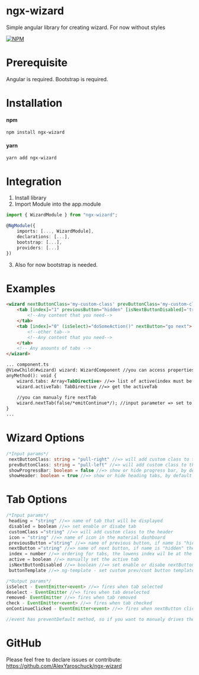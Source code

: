 
# ngx-wizard
Simple angular library for creating wizard. For now without styles

[![NPM](https://nodei.co/npm/ngx-wizard.png?downloads=true&downloadRank=true&stars=true)](https://nodei.co/npm/ngx-wizard/)

# Prerequisite
 Angular is required.
 Bootstrap is required.

# Installation
#### npm
```
npm install ngx-wizard
```
#### yarn
```
yarn add ngx-wizard
```
# Integration
1. Install library
2. Import Module into the app.module
```ts
import { WizardModule } from "ngx-wizard";

@NgModule({
    imports: [..., WizardModule],
    declarations: [...],
    bootstrap: [...],
    providers: [...]
})
```
3.  Also for now bootstrap is needed.

# Examples
``` html
<wizard nextButtonClass='my-custom-class' prevButtonClass='my-custom-class' #wizard>
	<tab [index]="1" previousButton="hidden" [isNextButtonDisabled]='true' nextButton="hidden" icon="iso" class="my_class">
		<!--Any content that you need-->
	</tab>
	<tab [index]="0" (isSelect)="doSomeAction()" nextButton="go next">
		<!--other tab-->
		<!--Any content that you need-->
	</tab>
	<!-- Any anounts of tabs -->
</wizard>

... component.ts
@ViewChild(#wizard) wizard: WizardComponent //you can access properties by using ViewChild
anyMethod(): void {
    wizard.tabs: Array<TabDirective> //=> list of active(index must be >= 0) tabs, only avaliable after View Init
    wizard.activeTab: TabDirective //=> get the activeTab
    
    //you can manualy fire nextTab
    wizard.nextTab(false/*emitContinue*/); //input parameter => set to fire onContinueClicked event
}
...
```
# Wizard Options
``` ts
/*Input params*/
 nextButtonClass: string = "pull-right" //=> will add custom class to the nextButton, default class is "btn btn-next btn-fill btn-wd"
 prevButtonClass: string = "pull-left" //=> will add custom class to the previousButton, default class is "btn btn-previous btn-fill btn-default btn-wd"
 showProgressBar: boolean = false //=> show or hide progress bar, by default it's false
 showHeader: boolean = true //=> show or hide heading tabs, by default it's true
```
# Tab Options
``` ts
/*Input params*/
 heading = "string" //=> name of tab that will be displayed
 disabled = boolean //=> set enable or disabe tab
 customClass ="string" //=> will add custom class to the header
 icon = "string" //=> name of icon in the material dashboard
 previousButton ="string" //=> name of previous button, if name is "hidden" then won't show this button
 nextButton ="string" //=> name of next button, if name is "hidden" then won't show this button
 index = number //=> ordering for tabs, the lowens index wil be at the start
 active = boolean //=> manually set the active tab
 isNextButtonDisabled //=> boolean //=> set enable or disabe nextButton
 buttonTemplate //=> ng-template - set custom prev/cont button template

/*Output params*/
isSelect - EventEmitter<event> //=> fires when tab selected
deselect - EventEmitter //=> fires when tab deselected
removed- EventEmitter //=> fires when tab removed
check - EventEmitter<event> //=> fires when tab checked
onContinueClicked - EventEmitter<event> //=> fires when nextButton clicked

//event has preventDefault method, so if you want to manualy drives the countinue or other buttons you can handle this using preventDefault()

```

# GitHub
Please feel free to declare issues or contribute: https://github.com/AlexYaroschuck/ngx-wizard
